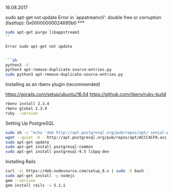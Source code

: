 16.08.2017  

sudo apt-get not update 
Error in `appstreamcli': double free or corruption (fasttop): 0x00000000024695b0 ***

```sh
sudo apt-get purge libappstream3
``

Error sudo apt-get not update 


```sh
python3 -V
python3 apt-remove-duplicate-source-entries.py 
sudo python3 apt-remove-duplicate-source-entries.py
```

Installing as an rbenv plugin (recommended)

https://gorails.com/setup/ubuntu/16.04
https://github.com/rbenv/ruby-build

```sh
rbenv install 2.3.4
rbenv global 2.3.4
ruby --version
```
Setting Up PostgreSQL

```sh
sudo sh -c "echo 'deb http://apt.postgresql.org/pub/repos/apt/ xenial-pgdg main' > /etc/apt/sources.list.d/pgdg.list"
wget --quiet -O - http://apt.postgresql.org/pub/repos/apt/ACCC4CF8.asc | sudo apt-key add -
sudo apt-get update
sudo apt-get install postgresql-common
sudo apt-get install postgresql-9.5 libpq-dev
```

Installing Rails

```sh
curl -sL https://deb.nodesource.com/setup_8.x | sudo -E bash -
sudo apt-get install -y nodejs
gem --version
gem install rails -v 5.1.1
```



